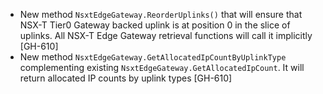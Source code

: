 * New method `NsxtEdgeGateway.ReorderUplinks()` that will ensure that NSX-T Tier0 Gateway backed
  uplink is at position 0 in the slice of uplinks. All NSX-T Edge Gateway retrieval functions will
  call it implicitly [GH-610]
* New method `NsxtEdgeGateway.GetAllocatedIpCountByUplinkType` complementing existing
  `NsxtEdgeGateway.GetAllocatedIpCount`. It will return allocated IP counts by uplink types [GH-610]

